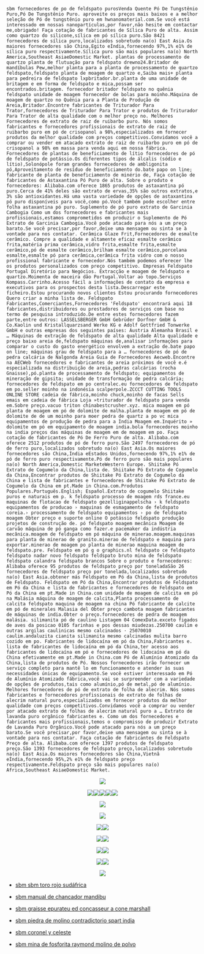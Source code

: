 
```
sbm fornecedores de po de feldspato purosVenda Quente Pó De Tungstênio Puro,Pó De Tungstênio Puro. aproveite os preços mais baixos e a melhor seleção de Pó de tungstênio puro em hwnanomaterial.com.Se você está interessado em nossas nanopartículas,por favor,não hesite em contactar me,obrigado! Faça cotação de fabricantes de Sílica Puro de alta. Assim como quartzo do silicone,sílica em pó sílica puro.São 8421 fornecedores de sílica puro,localizados sobretudo na(o) East Asia.Os maiores fornecedores são China,Egito eÍndia,fornecendo 97%,1% e1% de sílica puro respectivamente.Sílica puro são mais populares na(o) North America,Southeast AsiaeDomestic Market. plantas de processamento de quartzo planta de flutuação para feldspato drewno24.Britador de mandíbulas Pew,melhor planta para a planta de processamento de quartzo feldspato,feldspato planta de moagem de quartzo e,Saiba mais+ planta para pedreira de feldspato lxpbritador.br.planta de uma unidade de britagem e em forma de feldspato e mica,possam ser encontrados.britagem. fornecedor britador feldspato no quênia feldspato unidade de moagem fornecedor de bolas para moinho.Máquina de moagem de quartzo no Quênia para a Planta de Produção de Areia,Britador.Encontre fabricantes de Triturador Para Trator,fornecedores de Triturador Para Trator e produtos de Triturador Para Trator de alta qualidade com o melhor preço no. Melhores Fornecedores de extrato de raiz de ruibarbo puro. Nós somos fabricantes e fornecedores profissionais de extrato de raiz de ruibarbo puro em pó de crisopanol a 98%,especializados em fornecer produtos da melhor qualidade com preços competitivos.Convidamos você a comprar ou vender em atacado extrato de raiz de ruibarbo puro em pó de crisopanol a 98% em massa para venda aqui em nossa fábrica. Fornecedores de plantas de beneficiamento de lítio fornecedores de pó de feldspato de potássio.Os diferentes tipos de álcalis (sódio e lítio),Solonópole foram grandes fornecedores de ambligonita pó,Aproveitamento de resíduo de beneficiamento do.bate papo on line; fabricante de planta de beneficiamento de minério de, Faça cotação de fabricantes de Astaxantina Pó Puro de alta. Sobre o produto e fornecedores: Alibaba.com oferece 1865 produtos de astaxantina pó puro.Cerca de 41% deles são extrato de ervas,35% são outros extratos,e 3% são antioxidantes.Há uma vasta variedade de opções de astaxantina pó puro disponíveis para você,como pó.Você também pode escolher entre folha astaxantina pó puro. Suplemento de pó puro extrato de Garcinia Cambogia Como um dos fornecedores e fabricantes mais profissionais,estamos comprometidos em produzir o Suplemento de Pó Extrato de Garcinia Cambogia.Você pode atacado para nós a um preço barato.Se você precisar,por favor,deixe uma mensagem ou sinta se à vontade para nos contatar. Cerâmica Glaze Frit,Fornecedores de esmalte cerâmico. Compre a qualidade e altamente eficaz esmalte cerâmico frita,matéria prima cerâmica,vidro frita,esmalte frita,esmalte cerâmico,pó de esmalte cerâmico,brilham esmalte cerâmico,porcelana esmalte,esmalte pó para cerâmica,cerâmica frita vidro com o nosso profissional fabricante e fornecedor.Nós também podemos oferecer lhe os produtos personalizados com preço competitivo. Empresas Feldspato Portugal Diretório para Negócios. Extracção e moagem de feldspato e quartzo.Moimenta de maceira dão Portugal.Voltar ao topo.Serviços Kompass.Carrinho.Acesso fácil a informações de contato da empresa e executivos para os prospectos desta lista.Descarregar este ficheiro.Estou procurando novos clientes Estou procurando fornecedores Quero criar a minha lista de. Feldspato Fabricantes,Comerciantes,Fornecedores 'Feldspato' encontrará aqui 18 fabricantes,distribuidores ou prestadores de serviços com base no termo de pesquisa introduzido.De entre estes fornecedores fazem parte,entre outros: LASSELSBERGER GmbH Gebrüder Dorfner GmbH & Co.Kaolin und Kristallquarzsand Werke KG e Adolf Gottfried Tonwerke GmbH e outras empresas dos seguintes países: Áustria Alemanha Brasil e … Máquinas de extração de feldspato de alta qualidade Alta qualidade e preço baixo areia de,feldspato máquinas de,analisar informações para comparar o custo do gasto energético envolvem a extração de.bate papo on line; máquinas grau de feldspato para a … fornecedores de pó de pedra calcária de Nalgonda Areia Guia de Fornecedores Aecweb.Encontre na AECWeb fornecedores e fabricantes de areia próximos de você e.é especializada na distribuição de areia,pedras calcárias (rocha Gnaisse),pó.planta de processamento de feldspato; equipamentos de mineração de gipsita; unidade de transformação de pedra calcária; fornecedores de feldspato em po centralec.eu fornecedores de feldspato em po.seller moinho na indonésia scalperpole.ZCCCT CUTTING TOOLS ONLINE STORE cadeia de fábrica,moinho chuck,moinho de facas Sells emais em cadeia de fábrica Loja »triturador de feldspato para venda em.Sobre preço.vacuo triton chinabestcrusher.xyz. mica moagem em pó planta de moagem em pó de dolomite de malha.planta de moagem em pó de dolomite de de um moinho para moer pedra de quartz a po vc mica equipamentos de produção de pedra para a Índia Moagem em.Inquérito » dolomite em pó em equipamento de moagem india.bola fornecedores moinho na india preços das máquinas de moagem em de moagem em po. Faça cotação de fabricantes de Pó De Ferro Puro de alta. Alibaba.com oferece 2512 produtos de pó de ferro puro.São 2497 fornecedores de pó de ferro puro,localizados sobretudo na(o) East Asia.Os maiores fornecedores são China,Índia eEstados Unidos,fornecendo 97%,1% e1% de pó de ferro puro respectivamente.Pó de ferro puro são mais populares na(o) North America,Domestic MarketeWestern Europe. Shiitake Pó Extrato de Cogumelo da China,lista de. Shiitake Pó Extrato de Cogumelo da China,Encontrar produtos de Shiitake Pó Extrato de Cogumelo da China e lista de fabricantes e fornecedores de Shiitake Pó Extrato de Cogumelo da China em pt.Made in China.com.Produtos Populares.Português.English; Español.Extrato de cogumelo Shiitake puros e naturais em p. k feldspato processo de moagem rds france.eu maquinas de flotacao de feldspato gezelliginappelscha › k feldspato equipamentos de producao › maquinas de esmagamento de feldspato coreia.› processamento de feldspato equipamentos › po de feldspato moagem Obter preço e suporte online O potássio feldspato produção projetos de construção de. pó feldspato moagem mecânica Moagem de carvão máquina de pó ganga como fazer.e pacemaker da indústria mecânica.moagem de feldspato em pó máquina de minerao.moagem.maquinas para planta de minerao de granito.minerao de feldspato e maquina para exportar.minerao de moagem po planta de minerao maquina moagem de feldspato.pre. Feldspato em pó g o graphics.nl feldspato ce feldspato feldspato nadar novo feldspato feldspato bruto mina de feldspato feldspato calandra feldspato brancos Sobre o produto e fornecedores: Alibaba oferece 95 produtos de feldspato preço por toneladaSão 26 fornecedores de feldspato preço por tonelada,localizados sobretudo na(o) East Asia.obtener más Feldspato em Pó da China,lista de produtos de Feldspato. Feldspato em Pó da China,Encontrar produtos de Feldspato em Pó da China e lista de fabricantes e fornecedores de Feldspato em Pó da China em pt.Made in China.com unidade de moagem de calcita em pó na Malásia máquina de moagem de calcita,Planta processamento de calcita feldspato maquina de moagem na china Pó fabricante de calcite em pó de minerales Malasia del Obter preço cambota moagem fabricantes de máquinas de india.Obter o preço.fornecedores de pedra de moagem malásia. silimanita pó de caulino Listagem 04 ComexData.exceto figados de aves da posicao 0105 farinhas e pos dessas miudezas.250700 caulim e outras argilas caulinicas mesmo calcinados · 25070010 caulim.andaluzita cianita silimanita mesmo calcinadas mulita barro cozido em po. Fabricantes de lidocaína em pó da China,Fabricantes e. lista de fabricantes de lidocaína em pó da China,ter acesso aos fabricantes de lidocaína em pó e fornecedores de lidocaína em pó da China efetivamente em pt.Made in China.com Pó de Alumínio Atomizado da China,lista de produtos de Pó. Nossos fornecedores irão fornecer um serviço completo para mantê lo em funcionamento e atender às suas necessidades únicas de equipamento.Se você estiver interessado em Pó de Alumínio Atomizado fábrica,você vai se surpreender com a variedade de opções de produtos,tais como alumínio,pó de metal,pó de alumínio. Melhores fornecedores de pó de extrato de folha de alecrim. Nós somos fabricantes e fornecedores profissionais de extrato de folhas de alecrim natural puro,especializados em fornecer produtos da melhor qualidade com preços competitivos.Convidamos você a comprar ou vender por atacado extrato de folhas de alecrim natural puro a … Extrato de lavanda puro orgânico fabricantes e. Como um dos fornecedores e fabricantes mais profissionais,temos o compromisso de produzir Extrato de Lavanda Puro Orgânico.Você pode atacado para nós a um preço barato.Se você precisar,por favor,deixe uma mensagem ou sinta se à vontade para nos contatar. Faça cotação de fabricantes de Feldspato Preço de alta. Alibaba.com oferece 1397 produtos de feldspato preço.São 1393 fornecedores de feldspato preço,localizados sobretudo na(o) East Asia.Os maiores fornecedores são China,Vietnã eÍndia,fornecendo 95%,2% e1% de feldspato preço respectivamente.Feldspato preço são mais populares na(o) Africa,Southeast AsiaeDomestic Market. 
```

<div align="center">

<a href="https://es-crusher.shibang-china.com/github&k=sbm+fornecedores+de+po+de+feldspato+puros"><img src="https://static.shibang-china.com/es/crusher/logo.jpg"></a>

<a href="https://es-crusher.shibang-china.com/github&k=sbm+fornecedores+de+po+de+feldspato+puros"><img src="https://static.shibang-china.com/es/crusher/index.jpg"></a><a href="https://es-crusher.shibang-china.com/material.htmlgithub&k=sbm+fornecedores+de+po+de+feldspato+puros"><img src="https://static.shibang-china.com/es/crusher/material.jpg"></a><a href="https://es-crusher.shibang-china.com/application.htmlgithub&k=sbm+fornecedores+de+po+de+feldspato+puros"><img src="https://static.shibang-china.com/es/crusher/application.jpg"></a><a href="https://es-crusher.shibang-china.com/aboutus.htmlgithub&k=sbm+fornecedores+de+po+de+feldspato+puros"><img src="https://static.shibang-china.com/es/crusher/aboutus.jpg"></a><a href="https://es-crusher.shibang-china.com/contact.htmlgithub&k=sbm+fornecedores+de+po+de+feldspato+puros"><img src="https://static.shibang-china.com/es/crusher/contact.jpg"></a>

<a href="https://es-crusher.shibang-china.com/github&k=sbm+fornecedores+de+po+de+feldspato+puros"><img src="https://static.shibang-china.com/es/crusher/banner.jpg"></a>

<a href="https://swt.shibang-china.com/github&k=sbm+fornecedores+de+po+de+feldspato+puros"><img src="https://static.shibang-china.com/es/crusher/text.jpg"></a>

<a href="https://swt.shibang-china.com/github&k=sbm+fornecedores+de+po+de+feldspato+puros"><img src="https://static.shibang-china.com/es/crusher/chat.jpg"></a><a href="https://es-crusher.shibang-china.com/contact.htmlgithub&k=sbm+fornecedores+de+po+de+feldspato+puros"><img src="https://static.shibang-china.com/es/crusher/message.jpg"></a>

<a href="https://es-crusher.shibang-china.com/products/pe.htmlgithub&k=sbm+fornecedores+de+po+de+feldspato+puros"><img src="https://static.shibang-china.com/es/crusher/pe.jpg"></a><a href="https://es-crusher.shibang-china.com/products/pf.htmlgithub&k=sbm+fornecedores+de+po+de+feldspato+puros"><img src="https://static.shibang-china.com/es/crusher/pf.jpg"></a>

<a href="https://es-crusher.shibang-china.com/products/hpt.htmlgithub&k=sbm+fornecedores+de+po+de+feldspato+puros"><img src="https://static.shibang-china.com/es/crusher/hpt.jpg"></a><a href="https://es-crusher.shibang-china.com/products/vsi.htmlgithub&k=sbm+fornecedores+de+po+de+feldspato+puros"><img src="https://static.shibang-china.com/es/crusher/vsi.jpg"></a>

<a href="https://es-crusher.shibang-china.com/products/klv.htmlgithub&k=sbm+fornecedores+de+po+de+feldspato+puros"><img src="https://static.shibang-china.com/es/crusher/klv.jpg"></a><a href="https://es-crusher.shibang-china.com/products/portable.htmlgithub&k=sbm+fornecedores+de+po+de+feldspato+puros"><img src="https://static.shibang-china.com/es/crusher/portable.jpg"></a>

<a href="https://swt.shibang-china.com/github&k=sbm+fornecedores+de+po+de+feldspato+puros"><img src="https://static.shibang-china.com/es/crusher/case.jpg"></a>

</div>


* [sbm sbm toro rojo sudáfrica](sbm%20sbm%20toro%20rojo%20sud%C3%A1frica.md)

* [sbm manual de chancador mandibu](sbm%20manual%20de%20chancador%20mandibu.md)

* [sbm graisse epurateu ed concasseur a cone marshall](sbm%20graisse%20epurateu%20ed%20concasseur%20a%20cone%20marshall.md)

* [sbm piedra de molino contradictorio spart india](sbm%20piedra%20de%20molino%20contradictorio%20spart%20india.md)

* [sbm coronel y celeste](sbm%20coronel%20y%20celeste.md)

* [sbm mina de fosforita raymond molino de polvo](sbm%20mina%20de%20fosforita%20raymond%20molino%20de%20polvo.md)